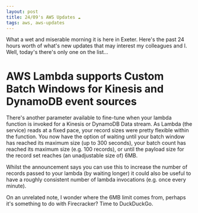 ```yaml
---
layout: post
title: 24/09's AWS Updates ☁
tags: aws, aws-updates
---
```


What a wet and miserable morning it is here in Exeter. Here's the past 24 hours worth of what's new updates that may interest my colleagues and I. Well, today's there's only one on the list...

# AWS Lambda supports Custom Batch Windows for Kinesis and DynamoDB event sources
There's another parameter available to fine-tune when your lambda function is invoked for a Kinesis or DynamoDB Data stream. As Lambda (the service) reads at a fixed pace, your record sizes were pretty flexible within the function.
You now have the option of waiting until your batch window has reached its maximum size (up to 300 seconds), your batch count has reached its maximum size (e.g. 100 records), or until the payload size for the record set reaches (an unadjustable size of) 6MB.

Whilst the announcement says you can use this to increase the number of records passed to your lambda (by waiting longer) it could also be useful to have a roughly consistent number of lambda invocations (e.g. once every minute). 

On an unrelated note, I wonder where the 6MB limit comes from, perhaps it's something to do with Firecracker? Time to DuckDuckGo. 

